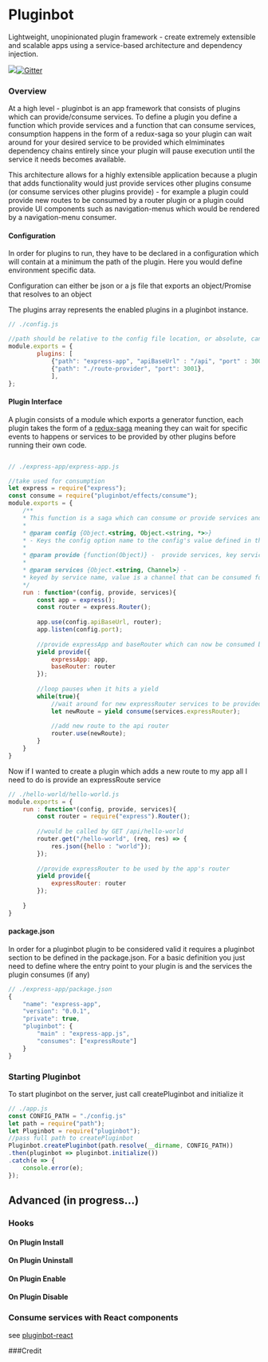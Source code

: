 # Pluginbot 
Lightweight, unopinionated plugin framework - create extremely extensible and scalable apps using a service-based architecture and dependency injection.

<img src="https://img.shields.io/badge/stability-experimental-red.svg">[![Gitter](https://badges.gitter.im/service-bot/pluginbot.svg)](https://gitter.im/service-bot/pluginbot?utm_source=badge&utm_medium=badge&utm_campaign=pr-badge)

### Overview
At a high level - pluginbot is an app framework that consists of plugins which can provide/consume services. To define a plugin you define a function which provide services and a function that can consume services, consumption happens in the form of a redux-saga so your plugin can wait around for your desired service to be provided which elmiminates dependency chains entirely since your plugin will pause execution until the service it needs becomes available. 

This architecture allows for a highly extensible application because a plugin that adds functionality would just provide services other plugins consume (or consume services other plugins provide) - for example a plugin could provide new routes to be consumed by a router plugin or a plugin could provide UI components such as navigation-menus which would be rendered by a navigation-menu consumer. 


#### Configuration
In order for plugins to run, they have to be declared in a configuration 
which will contain at a minimum the path of the plugin. Here you would define
environment specific data.

Configuration can either be json or a js file that exports an object/Promise that resolves to an object 

The plugins array represents the enabled plugins in a pluginbot instance.




```js
// ./config.js

//path should be relative to the config file location, or absolute, can refer to NPM modules as well
module.exports = {
        plugins: [
            {"path": "express-app", "apiBaseUrl" : "/api", "port" : 3001},
            {"path": "./route-provider", "port": 3001},
            ],
};
```


#### Plugin Interface  
A plugin consists of a module which exports a generator function, each plugin takes the form of a [redux-saga](https://redux-saga.js.org/) meaning
they can wait for specific events to happens or services to be provided by other plugins before running their own code.

```js

// ./express-app/express-app.js

//take used for consumption
let express = require("express");
const consume = require("pluginbot/effects/consume");
module.exports = {
    /**
    * This function is a saga which can consume or provide services and represents a plugin's lifecycle
    * 
    * @param config {Object.<string, Object.<string, *>>} 
    * - Keys the config option name to the config's value defined in the Pluginbot configuration
    *  
    * @param provide {function(Object)} -  provide services, key servicename value service, returns effect
    *
    * @param services {Object.<string, Channel>} -  
    * keyed by service name, value is a channel that can be consumed for a service 
    */    
    run : function*(config, provide, services){
        const app = express();
        const router = express.Router();
        
        app.use(config.apiBaseUrl, router);
        app.listen(config.port);
        
        //provide expressApp and baseRouter which can now be consumed by other plugins
        yield provide({
            expressApp: app,
            baseRouter: router
        });
        
        //loop pauses when it hits a yield
        while(true){
            //wait around for new expressRouter services to be provided
            let newRoute = yield consume(services.expressRouter);
            
            //add new route to the api router
            router.use(newRoute);
        }
    }  
}
```

Now if I wanted to create a plugin which adds a new route to my app all I need to do is provide an expressRoute service

```javascript
// ./hello-world/hello-world.js
module.exports = {
    run : function*(config, provide, services){
        const router = require("express").Router();
        
        //would be called by GET /api/hello-world
        router.get("/hello-world", (req, res) => {
            res.json({hello : "world"});
        });
                
        //provide expressRouter to be used by the app's router
        yield provide({
            expressRouter: router
        });
        
    }
}
```



 
#### package.json
In order for a pluginbot plugin to be considered valid it requires a pluginbot 
section to be defined in the package.json. For a basic definition you just need 
to define where the entry point to your plugin is and the services the plugin consumes (if any)
```js
// ./express-app/package.json
{
    "name": "express-app",
    "version": "0.0.1",
    "private": true,
    "pluginbot": {
        "main" : "express-app.js", 
        "consumes": ["expressRoute"]
    }
}
```
### Starting Pluginbot
To start pluginbot on the server, just call createPluginbot and initialize it

```javascript
// ./app.js
const CONFIG_PATH = "./config.js"
let path = require("path");
let Pluginbot = require("pluginbot");
//pass full path to createPluginbot
Pluginbot.createPluginbot(path.resolve(__dirname, CONFIG_PATH))
.then(pluginbot => pluginbot.initialize())
.catch(e => {
    console.error(e);
});

```

 
## Advanced (in progress...)
### Hooks
#### On Plugin Install
#### On Plugin Uninstall
#### On Plugin Enable
#### On Plugin Disable

### Consume services with React components

see [pluginbot-react](https://github.com/service-bot/pluginbot-react)


###Credit
